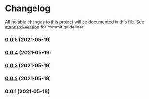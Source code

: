 # Changelog

All notable changes to this project will be documented in this file. See [standard-version](https://github.com/conventional-changelog/standard-version) for commit guidelines.

### [0.0.5](https://github.com/softchef/sccdk-restapi/compare/v0.1.0...v0.0.5) (2021-05-19)

### [0.0.4](https://github.com/softchef/sccdk-restapi/compare/v0.0.3...v0.0.4) (2021-05-19)

### [0.0.3](https://github.com/softchef/sccdk-restapi/compare/v0.0.2...v0.0.3) (2021-05-19)

### [0.0.2](https://github.com/softchef/sccdk-restapi/compare/v0.0.1...v0.0.2) (2021-05-19)

### 0.0.1 (2021-05-18)
